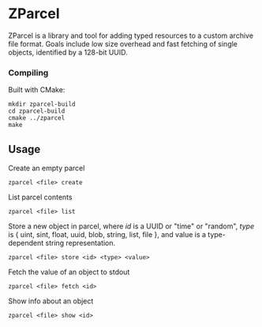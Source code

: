 # ZParcel

ZParcel is a library and tool for adding typed resources to a custom archive file format.
Goals include low size overhead and fast fetching of single objects, identified by a 128-bit UUID.

### Compiling

Built with CMake:

    mkdir zparcel-build
    cd zparcel-build
    cmake ../zparcel
    make

## Usage

Create an empty parcel

    zparcel <file> create

List parcel contents

    zparcel <file> list

Store a new object in parcel, where *id* is a UUID or "time" or "random", *type* is { uint, sint, float, uuid, blob, string, list, file }, and value is a type-dependent string representation.

    zparcel <file> store <id> <type> <value>

Fetch the value of an object to stdout

    zparcel <file> fetch <id>

Show info about an object

    zparcel <file> show <id>

